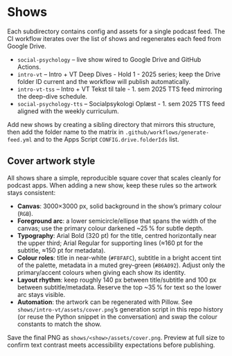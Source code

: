 # Shows

Each subdirectory contains config and assets for a single podcast feed. The CI workflow iterates over the list of shows and regenerates each feed from Google Drive.

- `social-psychology` – live show wired to Google Drive and GitHub Actions.
- `intro-vt` – Intro + VT Deep Dives - Hold 1 - 2025 series; keep the Drive folder ID current and the workflow will publish automatically.
- `intro-vt-tss` – Intro + VT Tekst til tale - 1. sem 2025 TTS feed mirroring the deep-dive schedule.
- `social-psychology-tts` – Socialpsykologi Oplæst - 1. sem 2025 TTS feed aligned with the weekly curriculum.

Add new shows by creating a sibling directory that mirrors this structure, then add the folder name to the matrix in `.github/workflows/generate-feed.yml` and to the Apps Script `CONFIG.drive.folderIds` list.

## Cover artwork style

All shows share a simple, reproducible square cover that scales cleanly for podcast apps. When adding a new show, keep these rules so the artwork stays consistent:

- **Canvas**: 3000×3000 px, solid background in the show’s primary colour (`RGB`).
- **Foreground arc**: a lower semicircle/ellipse that spans the width of the canvas; use the primary colour darkened ~25 % for subtle depth.
- **Typography**: Arial Bold (320 pt) for the title, centred horizontally near the upper third; Arial Regular for supporting lines (≈160 pt for the subtitle, ≈150 pt for metadata).
- **Colour roles**: title in near-white (`#F8FAFC`), subtitle in a bright accent tint of the palette, metadata in a muted grey-green (`#86A092`). Adjust only the primary/accent colours when giving each show its identity.
- **Layout rhythm**: keep roughly 140 px between title/subtitle and 100 px between subtitle/metadata. Reserve the top ~35 % for text so the lower arc stays visible.
- **Automation**: the artwork can be regenerated with Pillow. See `shows/intro-vt/assets/cover.png`’s generation script in this repo history (or reuse the Python snippet in the conversation) and swap the colour constants to match the show.

Save the final PNG as `shows/<show>/assets/cover.png`. Preview at full size to confirm text contrast meets accessibility expectations before publishing.
